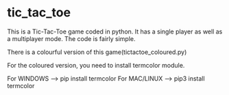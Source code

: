 # tic_tac_toe
This is a Tic-Tac-Toe game coded in python. It has a single player as well as a multiplayer mode. The code is fairly simple.

There is a colourful version of this game(tictactoe_coloured.py)

For the coloured version, you need to install termcolor module.

For WINDOWS --> pip install termcolor 
For MAC/LINUX --> pip3 install termcolor
